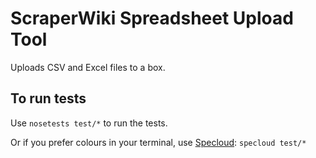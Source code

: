 # ScraperWiki Spreadsheet Upload Tool

Uploads CSV and Excel files to a box.

## To run tests

Use `nosetests test/*` to run the tests.

Or if you prefer colours in your terminal, use [Specloud](https://pypi.python.org/pypi/specloud): `specloud test/*`